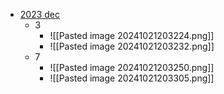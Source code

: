 - [2023 dec](https://drive.google.com/file/d/1zL3z17cN9X8tCGzNOMjsm5406pjDQsr9/view?usp=drive_link)
	- 3
		- ![[Pasted image 20241021203224.png]]
		- ![[Pasted image 20241021203232.png]]
	- 7
		- ![[Pasted image 20241021203250.png]]
		- ![[Pasted image 20241021203305.png]]
